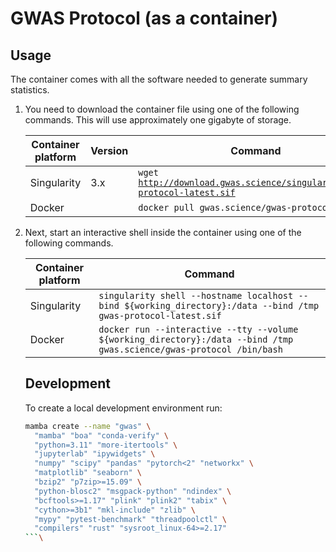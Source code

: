 GWAS Protocol (as a container)
==============================

Usage
-----

The container comes with all the software needed to generate summary statistics.
<ol>

<li>
<p>
You need to download the container file using one of the following commands. This will use approximately one gigabyte of storage.
</p>
<table>
<thead>
  <tr>
    <th><b>Container platform</b></th>
    <th><b>Version</b></th>
    <th><b>Command</b></th>
  </tr>
</thead>
<tbody>
  <tr>
    <td>Singularity</td>
    <td>3.x</td>
    <td><code>wget <a href="http://download.gwas.science/singularity/gwas-protocol-latest.sif">http://download.gwas.science/singularity/gwas-protocol-latest.sif</code></a></td>
  </tr>
  <tr>
    <td>Docker</td>
    <td></td>
    <td><code>docker pull gwas.science/gwas-protocol:latest</code></td>
  </tr>
</tbody>
</table>
</li>

<li>
<p>
Next, start an interactive shell inside the container using one of the following commands.
</p>
<table>
<thead>
  <tr>
    <th><b>Container platform</b></th>
    <th><b>Command</b></th>
  </tr>
</thead>
<tbody>
  <tr>
    <td>Singularity</td>
    <td><code>singularity shell --hostname localhost --bind ${working_directory}:/data --bind /tmp gwas-protocol-latest.sif</code></td>
  </tr>
  <tr>
    <td>Docker</td>
    <td>
        <code>docker run --interactive --tty --volume ${working_directory}:/data --bind /tmp gwas.science/gwas-protocol /bin/bash</code>
    </td>
  </tr>
</tbody>
</table>
</li>

Development
-----------

To create a local development environment run:

```bash
mamba create --name "gwas" \
  "mamba" "boa" "conda-verify" \
  "python=3.11" "more-itertools" \
  "jupyterlab" "ipywidgets" \
  "numpy" "scipy" "pandas" "pytorch<2" "networkx" \
  "matplotlib" "seaborn" \
  "bzip2" "p7zip>=15.09" \
  "python-blosc2" "msgpack-python" "ndindex" \
  "bcftools>=1.17" "plink" "plink2" "tabix" \
  "cython>=3b1" "mkl-include" "zlib" \
  "mypy" "pytest-benchmark" "threadpoolctl" \
  "compilers" "rust" "sysroot_linux-64>=2.17"
```\

